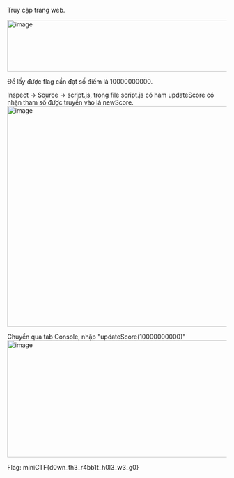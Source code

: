 Truy cập trang web.

<img width="727" height="119" alt="image" src="https://github.com/user-attachments/assets/cb6b894f-6aee-475c-95c9-489b3db9e893" />

Để lấy được flag cần đạt số điểm là 10000000000.

Inspect -> Source -> script.js, trong file script.js có hàm updateScore có nhận tham số được truyền vào là newScore.
<img width="1226" height="507" alt="image" src="https://github.com/user-attachments/assets/fdc482e5-96d4-4c28-993f-45c56c42e4b2" />

Chuyển qua tab Console, nhập "updateScore(10000000000)" 
<img width="881" height="269" alt="image" src="https://github.com/user-attachments/assets/ad56b016-c8dd-4830-9df1-cf55d5986b44" />

Flag: miniCTF{d0wn_th3_r4bb1t_h0l3_w3_g0}
